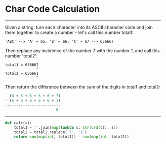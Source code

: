 # Char Code Calculation

---

Given a string, turn each character into its ASCII character code and join them together to create a number - let's call this number total1:

```
'ABC' --> 'A' = 65, 'B' = 66, 'C' = 67 --> 656667
```
Then replace any incidence of the number 7 with the number 1, and call this number 'total2':

```
total1 = 656667
              ^
total2 = 656661
              ^
```

Then return the difference between the sum of the digits in total1 and total2:

```py
  (6 + 5 + 6 + 6 + 6 + 7)
- (6 + 5 + 6 + 6 + 6 + 1)
-------------------------
                       6
```

---

```py
def calc(s):
    total1 = ''.join(map(lambda c: str(ord(c)), s))
    total2 = total1.replace('7', '1')
    return sum(map(int, total1)) - sum(map(int, total2))
```

